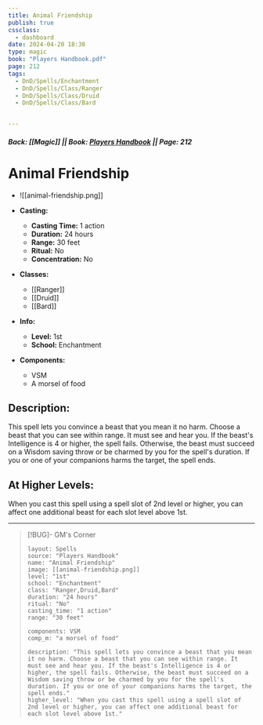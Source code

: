 ```yaml
---
title: Animal Friendship
publish: true
cssclass:
  - dashboard
date: 2024-04-20 18:30
type: magic
book: "Players Handbook.pdf"
page: 212
tags:
  - DnD/Spells/Enchantment
  - DnD/Spells/Class/Ranger
  - DnD/Spells/Class/Druid
  - DnD/Spells/Class/Bard


---
```


##### Back: [[Magic]] || Book: [Players Handbook](https://drive.google.com/drive/folders/1O5bhpYizcIT5xxAoLOuzCRht_PVS7VSG?usp=sharing) || Page: 212

# Animal Friendship
- ![[animal-friendship.png]]
- **Casting:**
    - **Casting Time:** 1 action
    - **Duration:** 24 hours
    - **Range:** 30 feet
    - **Ritual:** No
    - **Concentration:** No
- **Classes:**
    - [[Ranger]]
    - [[Druid]]
    - [[Bard]]

- **Info:**
    - **Level:** 1st
    - **School:** Enchantment
- **Components:**
    - VSM
    - A morsel of food

## Description:
This spell lets you convince a beast that you mean it no harm. Choose a beast that you can see within range. It must see and hear you. If the beast's Intelligence is 4 or higher, the spell fails. Otherwise, the beast must succeed on a Wisdom saving throw or be charmed by you for the spell's duration. If you or one of your companions harms the target, the spell ends.

## At Higher Levels:
When you cast this spell using a spell slot of 2nd level or higher, you can affect one additional beast for each slot level above 1st.

---

> [!BUG]- GM's Corner
>
> ```statblock
> layout: Spells
> source: "Players Handbook"
> name: "Animal Friendship"
> image: [[animal-friendship.png]]
> level: "1st"
> school: "Enchantment"
> class: "Ranger,Druid,Bard"
> duration: "24 hours"
> ritual: "No"
> casting_time: "1 action"
> range: "30 feet"
>
> components: VSM
> comp_m: "a morsel of food"
>
> description: "This spell lets you convince a beast that you mean it no harm. Choose a beast that you can see within range. It must see and hear you. If the beast's Intelligence is 4 or higher, the spell fails. Otherwise, the beast must succeed on a Wisdom saving throw or be charmed by you for the spell's duration. If you or one of your companions harms the target, the spell ends."
> higher_level: "When you cast this spell using a spell slot of 2nd level or higher, you can affect one additional beast for each slot level above 1st."
> ```
